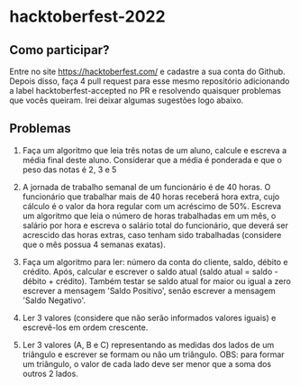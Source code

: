 # hacktoberfest-2022

## Como participar? 
Entre no site https://hacktoberfest.com/ e cadastre a sua conta do Github. Depois disso, faça 4 pull request para esse mesmo repositório adicionando a label hacktoberfest-accepted no PR e resolvendo quaisquer problemas que vocês queiram. Irei deixar algumas sugestões logo abaixo. 

## Problemas
1. Faça um algoritmo que leia três notas de um aluno, calcule e escreva a média final deste aluno.
Considerar que a média é ponderada e que o peso das notas é 2, 3 e 5

2. A jornada de trabalho semanal de um funcionário é de 40 horas. O funcionário que trabalhar mais
de 40 horas receberá hora extra, cujo cálculo é o valor da hora regular com um acréscimo de 50%.
Escreva um algoritmo que leia o número de horas trabalhadas em um mês, o salário por hora e escreva
o salário total do funcionário, que deverá ser acrescido das horas extras, caso tenham sido trabalhadas
(considere que o mês possua 4 semanas exatas). 

3. Faça um algoritmo para ler: número da conta do cliente, saldo, débito e crédito. Após, calcular e
escrever o saldo atual (saldo atual = saldo - débito + crédito). Também testar se saldo atual for maior
ou igual a zero escrever a mensagem 'Saldo Positivo', senão escrever a mensagem 'Saldo Negativo'. 

4. Ler 3 valores (considere que não serão informados valores iguais) e escrevê-los em ordem
crescente. 

5. Ler 3 valores (A, B e C) representando as medidas dos lados de um triângulo e escrever se formam
ou não um triângulo. OBS: para formar um triângulo, o valor de cada lado deve ser menor que a soma
dos outros 2 lados. 
